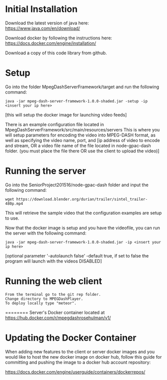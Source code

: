 Initial Installation
========

Download the latest version of java here:
	https://www.java.com/en/download/

Download docker by following the instructions here:
	https://docs.docker.com/engine/installation/

Download a copy of this code library from github.

Setup
========
Go into the folder MpegDashServerFramework/target and run the following command:
```
java -jar mpeg-dash-server-framework-1.0.0-shaded.jar -setup -ip <insert your ip here>
```

[this will setup the docker image for launching video feeds]
		
There is an example configuration file located in MpegDashServerFramework/src/main/resources/servers
This is where you will setup parameters for encoding the video into MPEG-DASH format, as well as specifying the video name, port, and 
	[ip address of video to encode and stream, OR a video file name of the file located in node-gpac-dash folder. (you must place the file there OR use the client to upload the video)]


Running the server
=======
Go into the SeniorProject201516/node-gpac-dash folder and input the following command:
```
wget https://download.blender.org/durian/trailer/sintel_trailer-480p.mp4
```
This will retrieve the sample video that the configuration examples are setup to use.

Now that the docker image is setup and you have the videofile, you can run the server with the following command:
```
java -jar mpeg-dash-server-framework-1.0.0-shaded.jar -ip <insert your ip here>
```



[optional parameter '-autolaunch false' -default true, if set to false the program will launch with the videos DISABLED]

Running the web client
========

	From the terminal go to the git rep folder.
	Change directory to MPEGDashPlayer.
	To deploy locally type "meteor".


========
Server's Docker container located at https://hub.docker.com/r/mpegdashrosehulman/v1/

Updating the Docker Container
========

When adding new features to the client or server docker images and you would like to host the new docker image on docker hub, follow this guide
for committing and pushing the image to a docker hub account repository:

https://docs.docker.com/engine/userguide/containers/dockerrepos/

